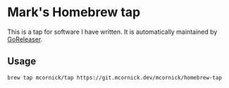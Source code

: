 # Mark's Homebrew tap

This is a tap for software I have written. It is automatically maintained by [GoReleaser](https://goreleaser.com/).

## Usage

```
brew tap mcornick/tap https://git.mcornick.dev/mcornick/homebrew-tap
```
